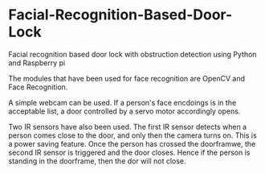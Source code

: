 # Facial-Recognition-Based-Door-Lock
Facial recognition based door lock with obstruction detection using Python and Raspberry pi

The modules that have been used for face recognition are OpenCV and Face Recognition. 

A simple webcam can be used. If a person's face encdoings is in the acceptable list, a door controlled by a servo motor accordingly
opens. 

Two IR sensors have also been used. The first IR sensor detects when a person comes close to the door, and only then the camera
turns on. This is a power saving feature. Once the person has crossed the doorframwe, the second IR sensor is triggered and the door 
closes. Hence if the person is standing in the doorframe, then the dor will not close.
